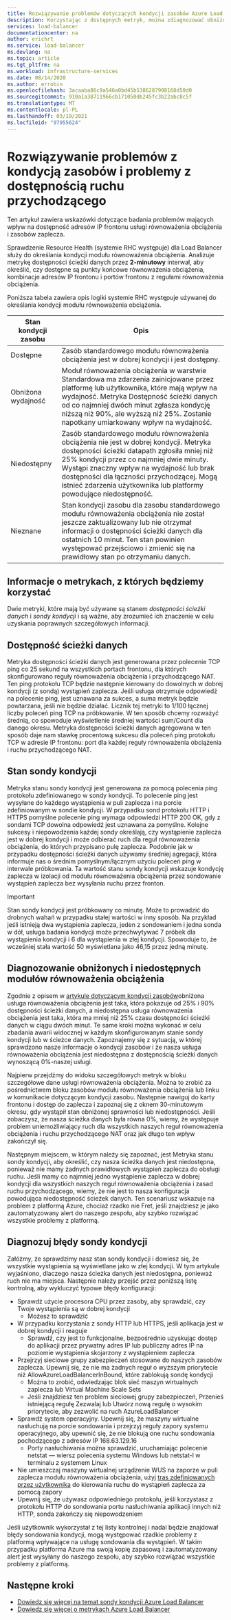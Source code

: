 ```yaml
---
title: Rozwiązywanie problemów dotyczących kondycji zasobów Azure Load Balancer, frontonu i dostępności zaplecza
description: Korzystając z dostępnych metryk, można zdiagnozować obniżone lub niedostępne usługa Load Balancer w warstwie Standardowa platformy Azure.
services: load-balancer
documentationcenter: na
author: erichrt
ms.service: load-balancer
ms.devlang: na
ms.topic: article
ms.tgt_pltfrm: na
ms.workload: infrastructure-services
ms.date: 08/14/2020
ms.author: errobin
ms.openlocfilehash: 3acaaba86c9a546a0bd45b5386287908168d50d0
ms.sourcegitcommit: 910a1a38711966cb171050db245fc3b22abc8c5f
ms.translationtype: MT
ms.contentlocale: pl-PL
ms.lasthandoff: 03/19/2021
ms.locfileid: "97955624"
---
```

# <a name="troubleshoot-resource-health-and-inbound-availability-issues"></a>Rozwiązywanie problemów z kondycją zasobów i problemy z dostępnością ruchu przychodzącego 

Ten artykuł zawiera wskazówki dotyczące badania problemów mających wpływ na dostępność adresów IP frontonu usługi równoważenia obciążenia i zasobów zaplecza. 

Sprawdzenie Resource Health (systemie RHC występuje) dla Load Balancer służy do określania kondycji modułu równoważenia obciążenia. Analizuje metrykę dostępności ścieżki danych przez **2-minutowy** interwał, aby określić, czy dostępne są punkty końcowe równoważenia obciążenia, kombinacje adresów IP frontonu i portów frontonu z regułami równoważenia obciążenia.

Poniższa tabela zawiera opis logiki systemie RHC występuje używanej do określania kondycji modułu równoważenia obciążenia.

| Stan kondycji zasobu | Opis |
| --- | --- |
| Dostępne | Zasób standardowego modułu równoważenia obciążenia jest w dobrej kondycji i jest dostępny. |
| Obniżona wydajność | Moduł równoważenia obciążenia w warstwie Standardowa ma zdarzenia zainicjowane przez platformę lub użytkownika, które mają wpływ na wydajność. Metryka Dostępność ścieżki danych od co najmniej dwóch minut zgłasza kondycję niższą niż 90%, ale wyższą niż 25%. Zostanie napotkany umiarkowany wpływ na wydajność. 
| Niedostępny | Zasób standardowego modułu równoważenia obciążenia nie jest w dobrej kondycji. Metryka dostępności ścieżki datapath zgłosiła mniej niż 25% kondycji przez co najmniej dwie minuty. Wystąpi znaczny wpływ na wydajność lub brak dostępności dla łączności przychodzącej. Mogą istnieć zdarzenia użytkownika lub platformy powodujące niedostępność. |
| Nieznane | Stan kondycji zasobu dla zasobu standardowego modułu równoważenia obciążenia nie został jeszcze zaktualizowany lub nie otrzymał informacji o dostępności ścieżki danych dla ostatnich 10 minut. Ten stan powinien występować przejściowo i zmienić się na prawidłowy stan po otrzymaniu danych. |


## <a name="about-the-metrics-well-use"></a>Informacje o metrykach, z których będziemy korzystać
Dwie metryki, które mają być używane są stanem *dostępności ścieżki danych* i *sondy kondycji* i są ważne, aby zrozumieć ich znaczenie w celu uzyskania poprawnych szczegółowych informacji. 

## <a name="data-path-availability"></a>Dostępność ścieżki danych
Metryka dostępności ścieżki danych jest generowana przez polecenie TCP ping co 25 sekund na wszystkich portach frontonu, dla których skonfigurowano reguły równoważenia obciążenia i przychodzącego NAT. Ten ping protokołu TCP będzie następnie kierowany do dowolnych w dobrej kondycji (z sondą) wystąpień zaplecza. Jeśli usługa otrzymuje odpowiedź na polecenie ping, jest uznawana za sukces, a suma metryk będzie powtarzana, jeśli nie będzie działać. Licznik tej metryki to 1/100 łącznej liczby poleceń ping TCP na próbkowanie. W ten sposób chcemy rozważyć średnią, co spowoduje wyświetlenie średniej wartości sum/Count dla danego okresu. Metryka dostępności ścieżki danych agregowana w ten sposób daje nam stawkę procentową sukcesu dla poleceń ping protokołu TCP w adresie IP frontonu: port dla każdej reguły równoważenia obciążenia i ruchu przychodzącego NAT.

## <a name="health-probe-status"></a>Stan sondy kondycji
Metryka stanu sondy kondycji jest generowana za pomocą polecenia ping protokołu zdefiniowanego w sondy kondycji. To polecenie ping jest wysyłane do każdego wystąpienia w puli zaplecza i na porcie zdefiniowanym w sondie kondycji. W przypadku sond protokołu HTTP i HTTPS pomyślne polecenie ping wymaga odpowiedzi HTTP 200 OK, gdy z sondami TCP dowolna odpowiedź jest uznawana za pomyślne. Kolejne sukcesy i niepowodzenia każdej sondy określają, czy wystąpienie zaplecza jest w dobrej kondycji i może odbierać ruch dla reguł równoważenia obciążenia, do których przypisano pulę zaplecza. Podobnie jak w przypadku dostępności ścieżki danych używamy średniej agregacji, która informuje nas o średnim pomyślnym/łącznym użyciu poleceń ping w interwale próbkowania. Ta wartość stanu sondy kondycji wskazuje kondycję zaplecza w izolacji od modułu równoważenia obciążenia przez sondowanie wystąpień zaplecza bez wysyłania ruchu przez fronton.

>[!IMPORTANT]
>Stan sondy kondycji jest próbkowany co minutę. Może to prowadzić do drobnych wahań w przypadku stałej wartości w inny sposób. Na przykład jeśli istnieją dwa wystąpienia zaplecza, jeden z sondowaniem i jedna sonda w dół, usługa badania kondycji może przechwytywać 7 próbek dla wystąpienia kondycji i 6 dla wystąpienia w złej kondycji. Spowoduje to, że wcześniej stała wartość 50 wyświetlana jako 46,15 przez jedną minutę. 

## <a name="diagnose-degraded-and-unavailable-load-balancers"></a>Diagnozowanie obniżonych i niedostępnych modułów równoważenia obciążenia
Zgodnie z opisem w [artykule dotyczącym kondycji zasobów](load-balancer-standard-diagnostics.md#resource-health-status)obniżona usługa równoważenia obciążenia jest taka, która pokazuje od 25% i 90% dostępności ścieżki danych, a niedostępna usługa równoważenia obciążenia jest taka, która ma mniej niż 25% czasu dostępności ścieżki danych w ciągu dwóch minut. Te same kroki można wykonać w celu zbadania awarii widocznej w każdym skonfigurowanym stanie sondy kondycji lub w ścieżce danych. Zapoznajemy się z sytuacją, w której sprawdzono nasze informacje o kondycji zasobów i że nasza usługa równoważenia obciążenia jest niedostępna z dostępnością ścieżki danych wynoszącą 0%-naszej usługi.

Najpierw przejdźmy do widoku szczegółowych metryk w bloku szczegółowe dane usługi równoważenia obciążenia. Można to zrobić za pośrednictwem bloku zasobów modułu równoważenia obciążenia lub linku w komunikacie dotyczącym kondycji zasobu.  Następnie nawiguj do karty frontonu i dostęp do zaplecza i zapoznaj się z oknem 30-minutowym okresu, gdy wystąpił stan obniżonej sprawności lub niedostępności. Jeśli zobaczysz, że nasza ścieżka danych była równa 0%, wiemy, że występuje problem uniemożliwiający ruch dla wszystkich naszych reguł równoważenia obciążenia i ruchu przychodzącego NAT oraz jak długo ten wpływ zakończył się. 

Następnym miejscem, w którym należy się zapoznać, jest Metryka stanu sondy kondycji, aby określić, czy nasza ścieżka danych jest niedostępna, ponieważ nie mamy żadnych prawidłowych wystąpień zaplecza do obsługi ruchu. Jeśli mamy co najmniej jedno wystąpienie zaplecza w dobrej kondycji dla wszystkich naszych reguł równoważenia obciążenia i zasad ruchu przychodzącego, wiemy, że nie jest to nasza konfiguracja powodująca niedostępność ścieżek danych. Ten scenariusz wskazuje na problem z platformą Azure, chociaż rzadko nie Fret, jeśli znajdziesz je jako zautomatyzowany alert do naszego zespołu, aby szybko rozwiązać wszystkie problemy z platformą.

## <a name="diagnose-health-probe-failures"></a>Diagnozuj błędy sondy kondycji
Załóżmy, że sprawdzimy nasz stan sondy kondycji i dowiesz się, że wszystkie wystąpienia są wyświetlane jako w złej kondycji. W tym artykule wyjaśniono, dlaczego nasza ścieżka danych jest niedostępna, ponieważ ruch nie ma miejsca. Następnie należy przejść przez poniższą listę kontrolną, aby wykluczyć typowe błędy konfiguracji:
* Sprawdź użycie procesora CPU przez zasoby, aby sprawdzić, czy Twoje wystąpienia są w dobrej kondycji
  * Możesz to sprawdzić 
* W przypadku korzystania z sondy HTTP lub HTTPS, jeśli aplikacja jest w dobrej kondycji i reaguje
  * Sprawdź, czy jest to funkcjonalne, bezpośrednio uzyskując dostęp do aplikacji przez prywatny adres IP lub publiczny adres IP na poziomie wystąpienia skojarzony z wystąpieniem zaplecza
* Przejrzyj sieciowe grupy zabezpieczeń stosowane do naszych zasobów zaplecza. Upewnij się, że nie ma żadnych reguł o wyższym priorytecie niż AllowAzureLoadBalancerInBound, które zablokują sondę kondycji
  * Można to zrobić, odwiedzając blok sieć maszyn wirtualnych zaplecza lub Virtual Machine Scale Sets
  * Jeśli znajdziesz ten problem sieciowej grupy zabezpieczeń, Przenieś istniejącą regułę Zezwalaj lub Utwórz nową regułę o wysokim priorytecie, aby zezwolić na ruch AzureLoadBalancer
* Sprawdź system operacyjny. Upewnij się, że maszyny wirtualne nasłuchują na porcie sondowania i przejrzyj reguły zapory systemu operacyjnego, aby upewnić się, że nie blokują one ruchu sondowania pochodzącego z adresów IP 168.63.129.16
  * Porty nasłuchiwania można sprawdzić, uruchamiając polecenie netstat — wiersz polecenia systemu Windows lub netstat-l w terminalu z systemem Linux
* Nie umieszczaj maszyny wirtualnej urządzenie WUS na zaporze w puli zaplecza modułu równoważenia obciążenia, użyj [tras zdefiniowanych przez użytkownika](../virtual-network/virtual-networks-udr-overview.md#user-defined) do kierowania ruchu do wystąpień zaplecza za pomocą zapory
* Upewnij się, że używasz odpowiedniego protokołu, jeśli korzystasz z protokołu HTTP do sondowania portu nasłuchiwania aplikacji innych niż HTTP, sonda zakończy się niepowodzeniem

Jeśli użytkownik wykorzystał z tej listy kontrolnej i nadal będzie znajdował błędy sondowania kondycji, mogą występować rzadkie problemy z platformą wpływające na usługę sondowania dla wystąpień. W takim przypadku platforma Azure ma swoją kopię zapasową i zautomatyzowany alert jest wysyłany do naszego zespołu, aby szybko rozwiązać wszystkie problemy z platformą.

## <a name="next-steps"></a>Następne kroki

* [Dowiedz się więcej na temat sondy kondycji Azure Load Balancer](load-balancer-custom-probe-overview.md)
* [Dowiedz się więcej o metrykach Azure Load Balancer](load-balancer-standard-diagnostics.md)
